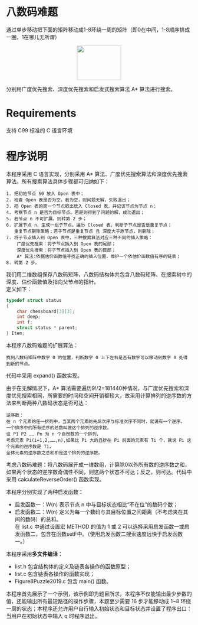 # 八数码难题
通过单步移动把下面的矩阵移动成1-8环绕一周的矩阵（即0在中间，1-8顺序排成一圈，1在哪儿无所谓）  
<p align="center">
	<img src="https://github.com/KevinNum1/IntelligentSearch/blob/master/images/figure8matrix.png" width="120" height="93">
</p>
分别用广度优先搜索、深度优先搜索和启发式搜索算法 A* 算法进行搜索。

# Requirements
支持 C99 标准的 C 语言环境


# 程序说明
本程序采用 C 语言实现，分别采用 A\* 算法、广度优先搜索算法和深度优先搜索算法。所有搜索算法具体步骤都可归纳如下：  
```
1. 把初始节点 S0 放入 Open 表中；  
2. 检查 Open 表是否为空，若为空，则问题无解，失败退出；  
3. 把 Open 表的第一个节点取出放入 Closed 表，并记该节点为节点 n；  
4. 考察节点 n 是否为目标节点。若是则得到了问题的解，成功退出；  
5. 若节点 n 不可扩展，则转第 2 步；  
6. 扩展节点 n，生成一组子节点。遍历 Closed 表，判断子节点是否是重复节点；  
   重复节点删除策略：若子节点是重复节点 且 深度大于原节点，则删除；  
7. 将子节点插入到 Open 表中，三种搜索算法对应三种不同的插入策略：
	广度优先搜索：将子节点插入到 Open 表的尾部；
	深度优先搜索：将子节点插入到 Open 表的首部；
	A* 算法:依据估价函数值寻找正确的插入位置，维护一个依估价函数值有序的链表；
8. 转第 2 步。  
```

我们用二维数组保存八数码矩阵，八数码结构体共包含八数码矩阵、在搜索树中的深度、估价函数值及指向父节点的指针。  
定义如下：  
```c
typedef struct status
{
	char chessboard[3][3];
	int deep;
	int f;
	struct status * parent;
} Item;
```

本程序八数码难题的扩展算法：  
```
找到八数码矩阵中数字 0 的位置，判断数字 0 上下左右是否有数字可以移动到数字 0 处得到新的节点。  
```
代码中采用 expand() 函数实现。  

由于在无解情况下，A\* 算法需要遍历9!/2=181440种情况，与广度优先搜索和深度优先搜索相同，所需要的时间和空间开销都较大，故采用计算排列的逆序数的方法来判断两种八数码状态是否可达：  
```
逆序数：  
在 n 个元素的任一排列中，当某两个元素的先后次序与标准次序不同时，就说有一个逆序。  
一个排序中的所有逆序的总数叫做这个排列的逆序数。
设 P1 P2 …… Pn 为 n 个自然数的一个排列，  
考虑元素 Pi(i=1,2,……,n),如果比 Pi 大的且排在 Pi 前面的元素有 Ti 个，就说 Pi 这个元素的逆序数是 Ti，  
全体元素的逆序数之总和即是这个排列的逆序数。
```
考虑八数码难题：将八数码展开成一维数组，计算除0以外所有数的逆序数之和，如果两个状态的逆序数奇偶性不同，则这两个状态不可达；反之，则可达。代码中采用 calculateReverseOrder() 函数实现。  

本程序分别实现了两种启发函数：  
* 启发函数一：W(n) 表示节点 n 中与目标状态相比“不在位”的数码个数；  
* 启发函数二：W(n) 定义为每一个数码与其目标位置之间距离（不考虑夹在其间的数码）的总和。  
在 list.c 中通过设置宏 METHOD 的值为 1 或 2 可以选择采用启发函数一或启发函数二，包含在函数setF中。（使用启发函数二搜索速度远快于启发函数一。）  

本程序采用**多文件编译**：  
* list.h 包含结构体的定义及链表各操作的函数原型；  
* list.c 包含链表各操作的函数实现；  
* Figure8Puzzle2019.c 包含 main() 函数。  

本程序首先展示了一个示例，该示例即为题目所求，本程序不仅能输出最少步数的值，还能输出所有最短路径的操作步骤，本题至少需要 16 步才能移动成 1~8 环绕一周的状态；本程序还允许用户自行输入初始状态和目标状态并设置了程序出口：当用户在初始状态中输入 q 时程序退出。  
